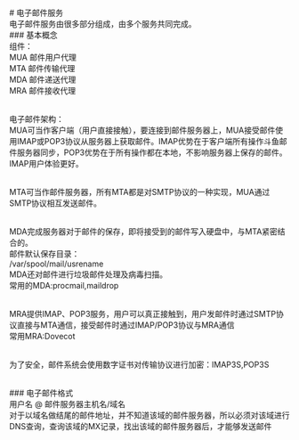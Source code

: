 <br># 电子邮件服务
<br>电子邮件服务由很多部分组成，由多个服务共同完成。
<br>### 基本概念
<br>组件：
<br>MUA 邮件用户代理 
<br>MTA 邮件传输代理
<br>MDA 邮件递送代理
<br>MRA 邮件接收代理<br>

<br>电子邮件架构：
<br>MUA可当作客户端（用户直接接触），要连接到邮件服务器上，MUA接受邮件使用IMAP或POP3协议从服务器上获取邮件。IMAP优势在于客户端所有操作斗鱼邮件服务器同步，POP3优势在于所有操作都在本地，不影响服务器上保存的邮件。IMAP用户体验更好。<br>

<br>MTA可当作邮件服务器，所有MTA都是对SMTP协议的一种实现，MUA通过SMTP协议相互发送邮件。<br>

<br>MDA完成服务器对于邮件的保存，即将接受到的邮件写入硬盘中，与MTA紧密结合的。
<br>邮件默认保存目录：
<br>/var/spool/mail/usrename
<br>MDA还对邮件进行垃圾邮件处理及病毒扫描。
<br>常用的MDA:procmail,maildrop<br>

<br>MRA提供IMAP、POP3服务，用户可以真正接触到，用户发邮件时通过SMTP协议直接与MTA通信，接受邮件时通过IMAP/POP3协议与MRA通信
<br>常用MRA:Dovecot<br>

<br>为了安全，邮件系统会使用数字证书对传输协议进行加密：IMAP3S,POP3S<br>

<br>### 电子邮件格式
<br>用户名 @ 邮件服务器主机名/域名
<br>对于以域名做结尾的邮件地址，并不知道该域的邮件服务器，所以必须对该域进行DNS查询，查询该域的MX记录，找出该域的邮件服务器后，才能够发送邮件